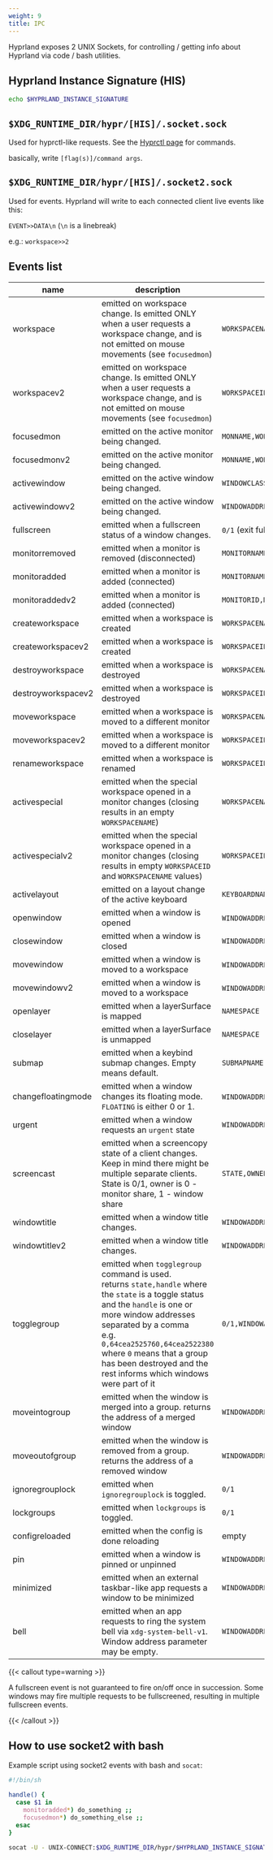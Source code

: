 ```yaml
---
weight: 9
title: IPC
---
```


Hyprland exposes 2 UNIX Sockets, for controlling / getting info about Hyprland
via code / bash utilities.

## Hyprland Instance Signature (HIS)

```sh
echo $HYPRLAND_INSTANCE_SIGNATURE
```

## `$XDG_RUNTIME_DIR/hypr/[HIS]/.socket.sock`

Used for hyprctl-like requests. See the
[Hyprctl page](../Configuring/Using-hyprctl) for commands.

basically, write `[flag(s)]/command args`.

## `$XDG_RUNTIME_DIR/hypr/[HIS]/.socket2.sock`

Used for events. Hyprland will write to each connected client live events like
this:

`EVENT>>DATA\n` (`\n` is a linebreak)

e.g.: `workspace>>2`

## Events list

| name | description | data |
| --- | --- | --- |
| workspace | emitted on workspace change. Is emitted ONLY when a user requests a workspace change, and is not emitted on mouse movements (see `focusedmon`) | `WORKSPACENAME` |
| workspacev2 | emitted on workspace change. Is emitted ONLY when a user requests a workspace change, and is not emitted on mouse movements (see `focusedmon`) | `WORKSPACEID,WORKSPACENAME` |
| focusedmon | emitted on the active monitor being changed. | `MONNAME,WORKSPACENAME` |
| focusedmonv2 | emitted on the active monitor being changed. | `MONNAME,WORKSPACEID` |
| activewindow | emitted on the active window being changed. | `WINDOWCLASS,WINDOWTITLE` |
| activewindowv2 | emitted on the active window being changed. | `WINDOWADDRESS` |
| fullscreen | emitted when a fullscreen status of a window changes. | `0/1` (exit fullscreen / enter fullscreen) |
| monitorremoved | emitted when a monitor is removed (disconnected) | `MONITORNAME` |
| monitoradded | emitted when a monitor is added (connected) | `MONITORNAME` |
| monitoraddedv2 | emitted when a monitor is added (connected) | `MONITORID,MONITORNAME,MONITORDESCRIPTION` |
| createworkspace | emitted when a workspace is created | `WORKSPACENAME` |
| createworkspacev2 | emitted when a workspace is created | `WORKSPACEID,WORKSPACENAME` |
| destroyworkspace | emitted when a workspace is destroyed | `WORKSPACENAME` |
| destroyworkspacev2 | emitted when a workspace is destroyed | `WORKSPACEID,WORKSPACENAME` |
| moveworkspace | emitted when a workspace is moved to a different monitor | `WORKSPACENAME,MONNAME` |
| moveworkspacev2 | emitted when a workspace is moved to a different monitor | `WORKSPACEID,WORKSPACENAME,MONNAME` |
| renameworkspace | emitted when a workspace is renamed | `WORKSPACEID,NEWNAME` |
| activespecial | emitted when the special workspace opened in a monitor changes (closing results in an empty `WORKSPACENAME`) | `WORKSPACENAME,MONNAME` |
| activespecialv2 | emitted when the special workspace opened in a monitor changes (closing results in empty `WORKSPACEID` and `WORKSPACENAME` values) | `WORKSPACEID,WORKSPACENAME,MONNAME` |
| activelayout | emitted on a layout change of the active keyboard | `KEYBOARDNAME,LAYOUTNAME` |
| openwindow | emitted when a window is opened | `WINDOWADDRESS`,`WORKSPACENAME`,`WINDOWCLASS`,`WINDOWTITLE` |
| closewindow | emitted when a window is closed | `WINDOWADDRESS` |
| movewindow | emitted when a window is moved to a workspace | `WINDOWADDRESS`,`WORKSPACENAME` |
| movewindowv2 | emitted when a window is moved to a workspace | `WINDOWADDRESS`,`WORKSPACEID`,`WORKSPACENAME` |
| openlayer | emitted when a layerSurface is mapped | `NAMESPACE` |
| closelayer | emitted when a layerSurface is unmapped | `NAMESPACE` |
| submap | emitted when a keybind submap changes. Empty means default. |`SUBMAPNAME` |
| changefloatingmode | emitted when a window changes its floating mode. `FLOATING` is either 0 or 1. | `WINDOWADDRESS`,`FLOATING` |
| urgent | emitted when a window requests an `urgent` state | `WINDOWADDRESS` |
| screencast | emitted when a screencopy state of a client changes. Keep in mind there might be multiple separate clients. State is 0/1, owner is 0 - monitor share, 1 - window share | `STATE,OWNER` |
| windowtitle | emitted when a window title changes. | `WINDOWADDRESS` |
| windowtitlev2 | emitted when a window title changes. | `WINDOWADDRESS,WINDOWTITLE` |
| togglegroup | emitted when `togglegroup` command is used. <br> returns `state,handle` where the `state` is a toggle status and the `handle` is one or more window addresses separated by a comma<br> e.g. `0,64cea2525760,64cea2522380` where `0` means that a group has been destroyed and the rest informs which windows were part of it | `0/1,WINDOWADDRESS(ES)` |
| moveintogroup | emitted when the window is merged into a group. returns the address of a merged window | `WINDOWADDRESS` |
| moveoutofgroup | emitted when the window is removed from a group. returns the address of a removed window | `WINDOWADDRESS` |
| ignoregrouplock | emitted when `ignoregrouplock` is toggled. | `0/1` |
| lockgroups | emitted when `lockgroups` is toggled. | `0/1` |
| configreloaded | emitted when the config is done reloading | empty |
| pin | emitted when a window is pinned or unpinned | `WINDOWADDRESS,PINSTATE` |
| minimized | emitted when an external taskbar-like app requests a window to be minimized | `WINDOWADDRESS,0/1` |
| bell | emitted when an app requests to ring the system bell via `xdg-system-bell-v1`. Window address parameter may be empty. | `WINDOWADDRESS` |

{{< callout type=warning >}}

A fullscreen event is not guaranteed to fire on/off once in succession. Some windows
may fire multiple requests to be fullscreened, resulting in multiple
fullscreen events.

{{< /callout >}}

## How to use socket2 with bash

Example script using socket2 events with bash and `socat`:

```sh
#!/bin/sh

handle() {
  case $1 in
    monitoradded*) do_something ;;
    focusedmon*) do_something_else ;;
  esac
}

socat -U - UNIX-CONNECT:$XDG_RUNTIME_DIR/hypr/$HYPRLAND_INSTANCE_SIGNATURE/.socket2.sock | while read -r line; do handle "$line"; done
```
